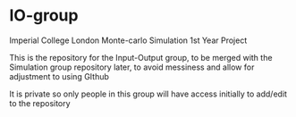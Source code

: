 # IO-group
Imperial College London Monte-carlo Simulation 1st Year Project



This is the repository for the Input-Output group, to be merged with the Simulation group repository later, to avoid messiness and allow for adjustment to using GIthub

It is private so only people in this group will have access initially to add/edit to the repository
